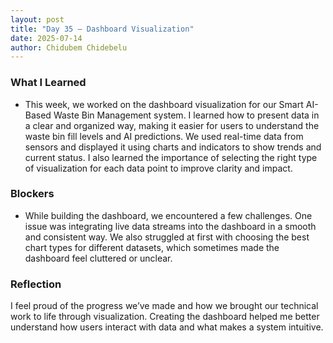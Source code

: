 ```yaml
---
layout: post
title: "Day 35 – Dashboard Visualization"
date: 2025-07-14
author: Chidubem Chidebelu
---
```


### What I Learned
- This week, we worked on the dashboard visualization for our Smart AI-Based Waste Bin Management system. I learned how to present data in a clear and organized way, making it easier for users to understand the waste bin fill levels and AI predictions. We used real-time data from sensors and displayed it using charts and indicators to show trends and current status. I also learned the importance of selecting the right type of visualization for each data point to improve clarity and impact. 

### Blockers
- While building the dashboard, we encountered a few challenges. One issue was integrating live data streams into the dashboard in a smooth and consistent way. We also struggled at first with choosing the best chart types for different datasets, which sometimes made the dashboard feel cluttered or unclear.

### Reflection
I feel proud of the progress we’ve made and how we brought our technical work to life through visualization. Creating the dashboard helped me better understand how users interact with data and what makes a system intuitive.

